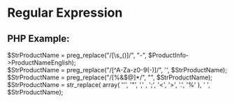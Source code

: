 # Regular Expression

## PHP Example:
$StrProductName = preg_replace("/[\s_()]/", "-", $ProductInfo->ProductNameEnglish); <br>
$StrProductName = preg_replace("/[^A-Za-z0-9(\-)]/", '', $StrProductName);<br>
$StrProductName = preg_replace("/[%&$@]*/", "", $StrProductName);<br>
$StrProductName = str_replace( array( '\'', '"', ',' , ';', '<', '>', '.', '%' ), ' ', $StrProductName);<br>
